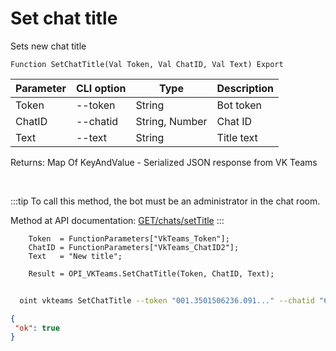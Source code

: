 ﻿---
sidebar_position: 12
---

# Set chat title
 Sets new chat title



`Function SetChatTitle(Val Token, Val ChatID, Val Text) Export`

  | Parameter | CLI option | Type | Description |
  |-|-|-|-|
  | Token | --token | String | Bot token |
  | ChatID | --chatid | String, Number | Chat ID |
  | Text | --text | String | Title text |

  
  Returns:  Map Of KeyAndValue - Serialized JSON response from VK Teams

<br/>

:::tip
To call this method, the bot must be an administrator in the chat room.

 Method at API documentation: [GET ​​/chats/setTitle](https://teams.vk.com/botapi/#/chats/get_chats_setTitle)
:::
<br/>


```bsl title="Code example"
    Token  = FunctionParameters["VkTeams_Token"];
    ChatID = FunctionParameters["VkTeams_ChatID2"];
    Text   = "New title";

    Result = OPI_VKTeams.SetChatTitle(Token, ChatID, Text);
```



```sh title="CLI command example"
    
  oint vkteams SetChatTitle --token "001.3501506236.091..." --chatid "689203963@chat.agent" --text %text%

```

```json title="Result"
{
 "ok": true
}
```
